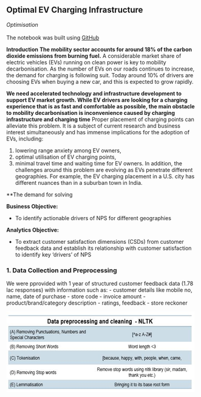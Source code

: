 ## Optimal EV Charging Infrastructure
*Optimisation*
<br><br>
The notebook was built using [GitHub](https://github.com/harjotdadhwal/Optimal-EV-Charging-Network)

**Introduction** 
**The mobility sector accounts for around 18% of the carbon dioxide emissions from 
burning fuel.** A considerable market share of electric vehicles (EVs) running on clean 
power is key to mobility decarbonisation. As the number of EVs on our roads continues 
to increase, the demand for charging is following suit. Today around 10% of drivers are 
choosing EVs when buying a new car, and this is expected to grow rapidly.

**We need 
accelerated technology and infrastructure development to support EV market growth. 
While EV drivers are looking for a charging experience that is as fast and comfortable 
as possible, the main obstacle to mobility decarbonisation is inconvenience caused by 
charging infrastructure and charging time** Proper placement of charging points can 
alleviate this problem. It is a subject of current research and business interest 
simultaneously and has immense implications for the adoption of EVs, including: 
1. lowering range anxiety among EV owners,
2. optimal utilisation of EV charging points,
3. minimal travel time and waiting time for EV owners.
In addition, the challenges around this problem are evolving as EVs penetrate different 
geographies. For example, the EV charging placement in a U.S. city has different nuances than in a 
suburban town in India. 

**The demand for solving 

**Business Objective:**
- To identify actionable drivers of NPS for different geographies


**Analytics Objective:**
- To extract customer satisfaction dimensions (CSDs) from customer feedback data and establish its relationship 
with customer satisfaction to identify key ‘drivers’ of NPS



### 1. Data Collection and Preprocessing 
We were pprovided with 1 year of structured customer feedback data (1.78 lac responses) with information such as:
	- customer details like mobile no, name, date of purchase 
	- store code
	- invoice amount 
	- product/brand/category description 
	- ratings, feedback 
	- store reckoner

<img src="images/cleaning.JPG?raw=true"/>
